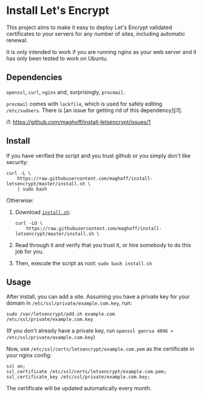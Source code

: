 Install Let's Encrypt
=====================
This project aims to make it easy to deploy Let's Encrypt validated certificates
to your servers for any number of sites, including automatic renewal.

It is only intended to work if you are running nginx as your web server and it
has only been tested to work on Ubuntu.

Dependencies
------------
`openssl`, `curl`, `nginx` and, surprisingly, `procmail`.

`procmail` comes with `lockfile`, which is used for safely editing
`/etc/sudoers`. There is [an issue for getting rid of this dependency][i1].

i1: https://github.com/maghoff/install-letsencrypt/issues/1

Install
-------
If you have verified the script and you trust github or you simply don't like
security:

    curl -L \
        https://raw.githubusercontent.com/maghoff/install-letsencrypt/master/install.sh \
        | sudo bash

Otherwise:

 1. Download [`install.sh`](https://raw.githubusercontent.com/maghoff/install-letsencrypt/master/install.sh):

        curl -LO \
            https://raw.githubusercontent.com/maghoff/install-letsencrypt/master/install.sh \

 2. Read through it and verify that you trust it, or hire somebody to do this
    job for you.

 3. Then, execute the script as root: `sudo bash install.sh`

Usage
-----
After install, you can add a site. Assuming you have a private key for your
domain in `/etc/ssl/private/example.com.key`, run:

    sudo /var/letsencrypt/add.sh example.com /etc/ssl/private/example.com.key

(If you don't already have a private key, run
`openssl genrsa 4096 > /etc/ssl/private/example.com.key`)

Now, use `/etc/ssl/certs/letsencrypt/example.com.pem` as the certificate in your
nginx config:

    ssl on;
    ssl_certificate /etc/ssl/certs/letsencrypt/example.com.pem;
    ssl_certificate_key /etc/ssl/private/example.com.key;

The certificate will be updated automatically every month.
